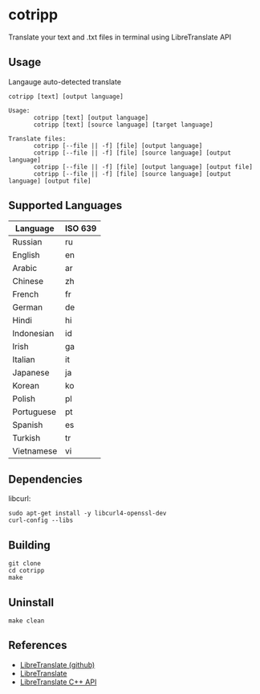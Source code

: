 # cotripp

Translate your text and .txt files in terminal using LibreTranslate API

## Usage

Langauge auto-detected translate

``` text
cotripp [text] [output language]
```

``` text
Usage:
       cotripp [text] [output language]
       cotripp [text] [source language] [target language]

Translate files:
       cotripp [--file || -f] [file] [output language]
       cotripp [--file || -f] [file] [source language] [output language]
       cotripp [--file || -f] [file] [output language] [output file]
       cotripp [--file || -f] [file] [source language] [output language] [output file]
```

## Supported Languages

| Language      | ISO 639
| ------------- | ------------- |
| Russian       | ru            |
| English       | en            |
| Arabic        | ar            |
| Chinese       | zh            |
| French        | fr            |
| German        | de            |
| Hindi         | hi            |
| Indonesian    | id            |
| Irish         | ga            |
| Italian       | it            |
| Japanese      | ja            |
| Korean        | ko            |
| Polish        | pl            |
| Portuguese    | pt            |
| Spanish       | es            |
| Turkish       | tr            |
| Vietnamese    | vi            |

## Dependencies

libcurl:

``` text
sudo apt-get install -y libcurl4-openssl-dev
curl-config --libs
```

## Building

``` text
git clone
cd cotripp
make
```

## Uninstall

``` text
make clean
```

## References

- [LibreTranslate (github)](https://github.com/LibreTranslate/LibreTranslate)
- [LibreTranslate](https://libretranslate.com/)
- [LibreTranslate C++ API](https://github.com/argosopentech/LibreTranslate-cpp)
